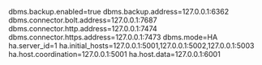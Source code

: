 dbms.backup.enabled=true
dbms.backup.address=127.0.0.1:6362
dbms.connector.bolt.address=127.0.0.1:7687
dbms.connector.http.address=127.0.0.1:7474
dbms.connector.https.address=127.0.0.1:7473
dbms.mode=HA
ha.server_id=1
ha.initial_hosts=127.0.0.1:5001,127.0.0.1:5002,127.0.0.1:5003
ha.host.coordination=127.0.0.1:5001
ha.host.data=127.0.0.1:6001
